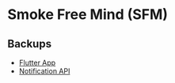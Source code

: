 # Smoke Free Mind (SFM)

## Backups

- [Flutter App](https://github.com/oceanacademypuducherry/smoke_free_mind.git)
- [Notification API](https://github.com/oceanacademypuducherry/sfm_notification_service_api_2023.git)
